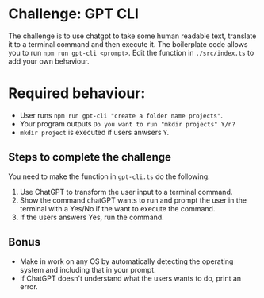 # Challenge: GPT CLI
The challenge is to use chatgpt to take some human readable text, translate it to a terminal command and then execute it.
The boilerplate code allows you to run `npm run gpt-cli <prompt>`.
Edit the function in `./src/index.ts` to add your own behaviour. 

# Required behaviour:
- User runs `npm run gpt-cli "create a folder name projects"`.
- Your program outputs `Do you want to run "mkdir projects" Y/n? `
- `mkdir project` is executed if users anwsers `Y`.

## Steps to complete the challenge

You need to make the function in `gpt-cli.ts` do the following:
   1. Use ChatGPT to transform the user input to a terminal command.
   2. Show the command chatGPT wants to run and prompt the user in the terminal with a Yes/No if the want to execute the command.
   3. If the users answers Yes, run the command.


## Bonus 
- Make in work on any OS by automatically detecting the operating system and including that in your prompt.
- If ChatGPT doesn't understand what the users wants to do, print an error.
